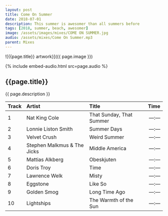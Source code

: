 ```yaml
---
layout: post
title: Come On Summer
date: 2018-07-01
description: This summer is awesomer than all summers before
tags: [2018, summer, beach, awesomer]
image: /assets/images/mixes/COME ON SUMMER.jpg
audio: /assets/mixes/Come On Summer.mp3
parent: Mixes
---
```


![{{page.title}} artwork}]({{ page.image }})

{% include embed-audio.html src=page.audio %}

## {{page.title}}
{{ page.description }}

| Track | Artist                      | Title                    | Time |
|:------|:----------------------------|:-------------------------|-----:|
| 1     | Nat King Cole               | That Sunday, That Summer | —:—  |
| 2     | Lonnie Liston Smith         | Summer Days              | —:—  |
| 3     | Velvet Crush                | Weird Summer             | —:—  |
| 4     | Stephen Malkmus & The Jicks | Middle America           | —:—  |
| 5     | Mattias Alkberg             | Obeskjuten               | —:—  |
| 6     | Doris Troy                  | Time                     | —:—  |
| 7     | Lawrence Welk               | Misty                    | —:—  |
| 8     | Eggstone                    | Like So                  | —:—  |
| 9     | Golden Smog                 | Long Time Ago            | —:—  |
| 10    | Lightships                  | The Warmth of the Sun    | —:—  |

